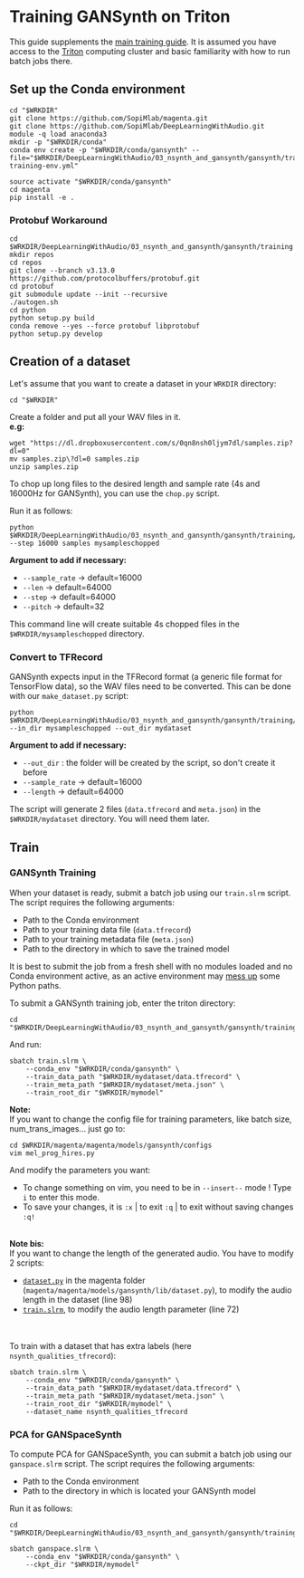 # Training GANSynth on Triton

This guide supplements the [main training guide](../README.md). It is assumed you have access to the [Triton](https://scicomp.aalto.fi/triton/) computing cluster and basic familiarity with how to run batch jobs there.

## Set up the Conda environment

```
cd "$WRKDIR"
git clone https://github.com/SopiMlab/magenta.git
git clone https://github.com/SopiMlab/DeepLearningWithAudio.git
module -q load anaconda3
mkdir -p "$WRKDIR/conda"
conda env create -p "$WRKDIR/conda/gansynth" --file="$WRKDIR/DeepLearningWithAudio/03_nsynth_and_gansynth/gansynth/training/gansynth-training-env.yml"

source activate "$WRKDIR/conda/gansynth"
cd magenta
pip install -e .
```

### Protobuf Workaround

```
cd $WRKDIR/DeepLearningWithAudio/03_nsynth_and_gansynth/gansynth/training
mkdir repos 
cd repos
git clone --branch v3.13.0 https://github.com/protocolbuffers/protobuf.git
cd protobuf
git submodule update --init --recursive
./autogen.sh
cd python
python setup.py build
conda remove --yes --force protobuf libprotobuf
python setup.py develop
```

## Creation of a dataset

Let's assume that you want to create a dataset in your `WRKDIR` directory:
```
cd "$WRKDIR"
```

Create a folder and put all your WAV files in it.  
__e.g:__
```
wget "https://dl.dropboxusercontent.com/s/0qn8nsh0ljym7dl/samples.zip?dl=0"
mv samples.zip\?dl=0 samples.zip 
unzip samples.zip
```

To chop up long files to the desired length and sample rate (4s and 16000Hz for GANSynth), you can use the `chop.py` script.  

Run it as follows:
```
python $WRKDIR/DeepLearningWithAudio/03_nsynth_and_gansynth/gansynth/training/chop.py --step 16000 samples mysampleschopped
```

__Argument to add if necessary:__  
- `--sample_rate` -> default=16000  
- `--len` -> default=64000  
- `--step` -> default=64000  
- `--pitch` -> default=32  

This command line will create suitable 4s chopped files in the `$WRKDIR/mysampleschopped` directory.  
 
### Convert to TFRecord 

GANSynth expects input in the TFRecord format (a generic file format for TensorFlow data), so the WAV files need to be converted. This can be done with our `make_dataset.py` script:
```
python $WRKDIR/DeepLearningWithAudio/03_nsynth_and_gansynth/gansynth/training/make_dataset.py --in_dir mysampleschopped --out_dir mydataset
```

__Argument to add if necessary:__  
- `--out_dir` : the folder will be created by the script, so don't create it before  
- `--sample_rate` -> default=16000  
- `--length` -> default=64000  


The script will generate 2 files (`data.tfrecord` and `meta.json`) in the `$WRKDIR/mydataset` directory. You will need them later.

## Train
### GANSynth Training

When your dataset is ready, submit a batch job using our `train.slrm` script. The script requires the following arguments:

- Path to the Conda environment
- Path to your training data file (`data.tfrecord`)
- Path to your training metadata file (`meta.json`)
- Path to the directory in which to save the trained model

It is best to submit the job from a fresh shell with no modules loaded and no Conda environment active, as an active environment may [mess up](https://version.aalto.fi/gitlab/AaltoScienceIT/triton/issues/612) some Python paths.

To submit a GANSynth training job, enter the triton directory:
```
cd "$WRKDIR/DeepLearningWithAudio/03_nsynth_and_gansynth/gansynth/training/triton"
```
And run:
```
sbatch train.slrm \
    --conda_env "$WRKDIR/conda/gansynth" \
    --train_data_path "$WRKDIR/mydataset/data.tfrecord" \
    --train_meta_path "$WRKDIR/mydataset/meta.json" \
    --train_root_dir "$WRKDIR/mymodel"
```

__Note:__  
If you want to change the config file for training parameters, like batch size, num_trans_images... just go to: 
```
cd $WRKDIR/magenta/magenta/models/gansynth/configs
vim mel_prog_hires.py
```  
And modify the parameters you want:  
 + To change something on vim, you need to be in `--insert--` mode ! Type `i` to enter this mode. 
 + To save your changes, it is `:x` | to exit `:q` | to exit without saving changes `:q!`
<br/><br/>

__Note bis:__  
If you want to change the length of the generated audio. You have to modify 2 scripts:  
+ [`dataset.py`](https://github.com/SopiMlab/magenta/blob/master/magenta/models/gansynth/lib/datasets.py#L98) in the magenta folder (`magenta/magenta/models/gansynth/lib/dataset.py`), to modify the audio length in the dataset (line 98)
+ [`train.slrm`](https://github.com/SopiMlab/DeepLearningWithAudio/blob/master/03_nsynth_and_gansynth/gansynth/training/triton/train.slrm#L72), to modify the audio length parameter (line 72)  
<br/><br/>

To train with a dataset that has extra labels (here `nsynth_qualities_tfrecord`):

```
sbatch train.slrm \
    --conda_env "$WRKDIR/conda/gansynth" \
    --train_data_path "$WRKDIR/mydataset/data.tfrecord" \
    --train_meta_path "$WRKDIR/mydataset/meta.json" \
    --train_root_dir "$WRKDIR/mymodel" \ 
    --dataset_name nsynth_qualities_tfrecord
```

### PCA for GANSpaceSynth

To compute PCA for GANSpaceSynth, you can submit a batch job using our `ganspace.slrm` script. The script requires the following arguments:

- Path to the Conda environment
- Path to the directory in which is located your GANSynth model


Run it as follows:
```
cd "$WRKDIR/DeepLearningWithAudio/03_nsynth_and_gansynth/gansynth/training/triton"
```
```
sbatch ganspace.slrm \
    --conda_env "$WRKDIR/conda/gansynth" \
    --ckpt_dir "$WRKDIR/mymodel"
```
